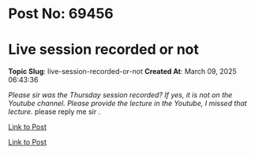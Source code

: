 # Post No: 69456
# Live session recorded or not
**Topic Slug**: live-session-recorded-or-not
**Created At**: March 09, 2025 06:43:36

<em>Please sir was the Thursday session recorded? If yes, it is not on the Youtube channel. Please provide the lecture in the Youtube, I missed that lecture.</em> please reply me sir .

[Link to Post](https://discourse.onlinedegree.iitm.ac.in/t/live-session-recorded-or-not/604739)



[Link to Post](https://discourse.onlinedegree.iitm.ac.in/t/live-session-recorded-or-not/605774)

